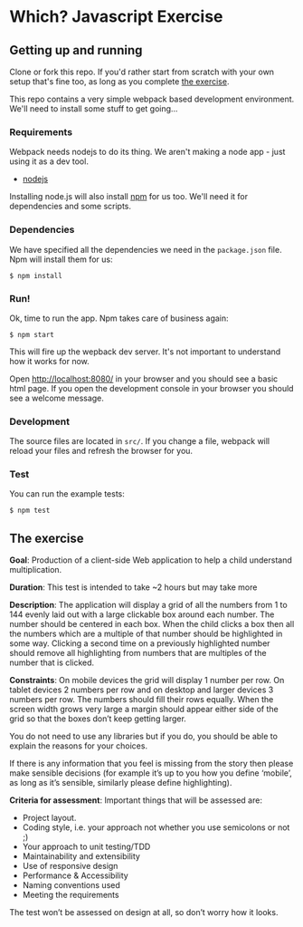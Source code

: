 # Which? Javascript Exercise

## Getting up and running

Clone or fork this repo. If you'd rather start from scratch with your own setup that's fine too, as long as you complete [the exercise](#the-exercise).

This repo contains a very simple webpack based development environment. We'll need to install some stuff to get going...

### Requirements

Webpack needs nodejs to do its thing. We aren't making a node app - just using it as a dev tool.

* [nodejs](https://nodejs.org/en/)

Installing node.js will also install [npm](https://www.npmjs.com) for us too. We'll need it for dependencies and some scripts.

### Dependencies

We have specified all the dependencies we need in the `package.json` file. Npm will install them for us:

`$ npm install`

### Run!

Ok, time to run the app. Npm takes care of business again:

`$ npm start`

This will fire up the wepback dev server. It's not important to understand how it works for now.

Open [http://localhost:8080/](http://localhost:8080/) in your browser and you should see a basic html page. If you open the development console in your browser you should see a welcome message.

### Development

The source files are located in `src/`. If you change a file, webpack will reload your files and refresh the browser for you.

### Test

You can run the example tests:

`$ npm test`

## The exercise

__Goal__: Production of a client-side Web application to help a child understand multiplication.

__Duration__: This test is intended to take ~2 hours but may take more

__Description__: The application will display a grid of all the numbers from 1 to 144 evenly laid out with a large clickable box around each number. The number should be centered in each box. When the child clicks a box then all the numbers which are a multiple of that number should be highlighted in some way. Clicking a second time on a previously highlighted number should remove all highlighting from numbers that are multiples of the number that is clicked.

__Constraints__: On mobile devices the grid will display 1 number per row. On tablet devices 2 numbers per row and on desktop and larger devices 3 numbers per row. The numbers should fill their rows equally. When the screen width grows very large a margin should appear either side of the grid so that the boxes don’t keep getting larger.

You do not need to use any libraries but if you do, you should be able to explain the reasons for your choices.

If there is any information that you feel is missing from the story then please make sensible decisions (for example it’s up to you how you define ‘mobile’, as long as it’s sensible, similarly please define highlighting).

__Criteria for assessment__: Important things that will be assessed are:

* Project layout.
* Coding style, i.e. your approach not whether you use semicolons or not ;)
* Your approach to unit testing/TDD
* Maintainability and extensibility
* Use of responsive design
* Performance & Accessibility
* Naming conventions used
* Meeting the requirements

The test won’t be assessed on design at all, so don’t worry how it looks.

